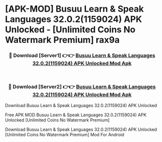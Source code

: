 # [APK-MOD] Busuu  Learn & Speak Languages 32.0.2(1159024) APK Unlocked - [Unlimited Coins No Watermark Premium] rax9a



<div align="center">
<h3>🔴 Download [Server1] 👉👉 <a href="https://momento.my/?title=Busuu__Learn_&_Speak_Languages_32.0.2(1159024)_APK_Unlocked">Busuu  Learn & Speak Languages 32.0.2(1159024) APK Unlocked Mod Apk</a></h3><br>

<h3>🔴 Download [Server2] 👉👉 <a href="https://momento.my/?title=Busuu__Learn_&_Speak_Languages_32.0.2(1159024)_APK_Unlocked">Busuu  Learn & Speak Languages 32.0.2(1159024) APK Unlocked Mod Apk</a></h3>
</div>



Download Busuu  Learn & Speak Languages 32.0.2(1159024) APK Unlocked 

Free APK MOD Busuu  Learn & Speak Languages 32.0.2(1159024) APK Unlocked [Unlimited Coins No Watermark Premium]

Download Busuu  Learn & Speak Languages 32.0.2(1159024) APK Unlocked [Unlimited Coins No Watermark Premium] Mod For Android
